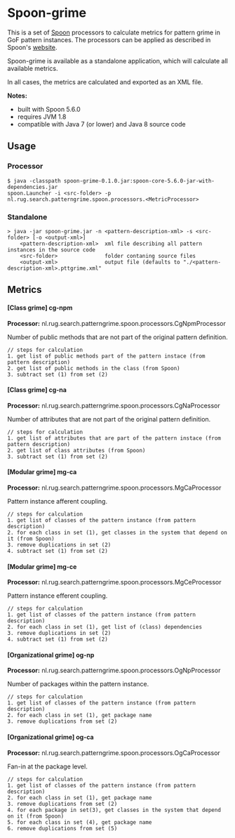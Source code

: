 # Spoon-grime

This is a set of [Spoon](http://spoon.gforge.inria.fr/) processors to calculate metrics for pattern 
grime in GoF pattern instances. The processors can be applied as described in Spoon's [website](http://spoon.gforge.inria.fr/first_analysis_processor.html#apply-the-processor).

Spoon-grime is available as a standalone application, which will calculate all available metrics.

In all cases, the metrics are calculated and exported as an XML file.

**Notes:**
* built with Spoon 5.6.0
* requires JVM 1.8
* compatible with Java 7 (or lower) and Java 8 source code

## Usage

### Processor
```shell
$ java -classpath spoon-grime-0.1.0.jar:spoon-core-5.6.0-jar-with-dependencies.jar 
spoon.Launcher -i <src-folder> -p nl.rug.search.patterngrime.spoon.processors.<MetricProcessor>
```

### Standalone 
```
> java -jar spoon-grime.jar -n <pattern-description-xml> -s <src-folder> [-o <output-xml>]
    <pattern-description-xml>  xml file describing all pattern instances in the source code
    <src-folder>               folder contaning source files
    <output-xml>               output file (defaults to "./<pattern-description-xml>.pttgrime.xml"
```


## Metrics 

#### [Class grime] cg-npm
**Processor:** nl.rug.search.patterngrime.spoon.processors.CgNpmProcessor

Number of public methods that are not part of the original pattern definition.
```
// steps for calculation
1. get list of public methods part of the pattern instace (from pattern description)
2. get list of public methods in the class (from Spoon)
3. subtract set (1) from set (2)
```

#### [Class grime] cg-na
**Processor:** nl.rug.search.patterngrime.spoon.processors.CgNaProcessor

Number of attributes that are not part of the original pattern definition.
```
// steps for calculation
1. get list of attributes that are part of the pattern instace (from pattern description)
2. get list of class attributes (from Spoon)
3. subtract set (1) from set (2)
```

#### [Modular grime] mg-ca
**Processor:** nl.rug.search.patterngrime.spoon.processors.MgCaProcessor

Pattern instance afferent coupling.
```
// steps for calculation
1. get list of classes of the pattern instance (from pattern description)
2. for each class in set (1), get classes in the system that depend on it (from Spoon)
3. remove duplications in set (2)
4. subtract set (1) from set (2)
```

#### [Modular grime] mg-ce
**Processor:** nl.rug.search.patterngrime.spoon.processors.MgCeProcessor

Pattern instance efferent coupling.
```
// steps for calculation
1. get list of classes of the pattern instance (from pattern description)
2. for each class in set (1), get list of (class) dependencies
3. remove duplications in set (2)
4. subtract set (1) from set (2)
```


#### [Organizational grime] og-np
**Processor:** nl.rug.search.patterngrime.spoon.processors.OgNpProcessor

Number of packages within the pattern instance.
```
// steps for calculation
1. get list of classes of the pattern instance (from pattern description)
2. for each class in set (1), get package name
3. remove duplications from set (2)
```

#### [Organizational grime] og-ca
**Processor:** nl.rug.search.patterngrime.spoon.processors.OgCaProcessor

Fan-in at the package level. 
```
// steps for calculation
1. get list of classes of the pattern instance (from pattern description)
2. for each class in set (1), get package name
3. remove duplications from set (2)
4. for each package in set(3), get classes in the system that depend on it (from Spoon)
5. for each class in set (4), get package name
6. remove duplications from set (5)
```
